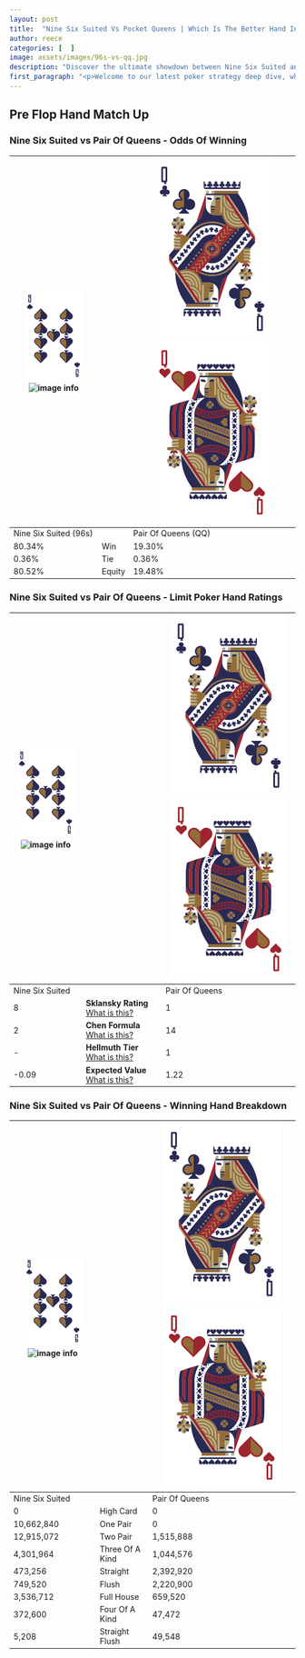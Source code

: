 ```yaml
---
layout: post
title:  "Nine Six Suited Vs Pocket Queens | Which Is The Better Hand In Poker? A Complete Guide"
author: reece
categories: [  ]
image: assets/images/96s-vs-qq.jpg
description: "Discover the ultimate showdown between Nine Six Suited and Pair Of Queens in poker! Uncover the odds, strategies, and scenarios where one hand triumphs over the other. Get ready to up your poker game with this thrilling analysis."
first_paragraph: "<p>Welcome to our latest poker strategy deep dive, where we're pitting two distinct hands against each other in a high-stakes showdown: Nine Six Suited vs Pair Of Queens.</p><p>In the dynamic world of poker, every decision counts, and knowing which hand holds the upper hand is key to your success at the table.</p><p>In this article, we'll dissect these two hands, explore the scenarios where one dominates the other, and equip you with the knowledge to make strategic choices that can tip the odds in your favor.</p><p>Get ready to unravel the intriguing dynamics of these poker hands and elevate your game to new heights.</p>"
---
```




[comment]: # (sp0)

## Pre Flop Hand Match Up

<div class="table hand-ratings" markdown="1"> 



### Nine Six Suited vs Pair Of Queens - Odds Of Winning


    
| ![image info](assets/images/hand1/9.png) ![image info](assets/images/hand1/6s.png) |  | ![image info](assets/images/hand2/Q.png) ![image info](assets/images/hand2/Qo.png) |
| -------- | -------- | -------- |
| Nine Six Suited (96s) |  | Pair Of Queens (QQ) |
| 80.34% | Win | 19.30% |
| 0.36% | Tie | 0.36% |
| 80.52% | Equity | 19.48% |




[comment]: # (sp1)



### Nine Six Suited vs Pair Of Queens - Limit Poker Hand Ratings


    
| ![image info](assets/images/hand1/9.png) ![image info](assets/images/hand1/6s.png) |  | ![image info](assets/images/hand2/Q.png) ![image info](assets/images/hand2/Qo.png) |
| -------- | -------- | -------- |
| Nine Six Suited |  | Pair Of Queens |
| 8 | **Sklansky Rating** [What is this?](/sklansky-rating-explained) | 1 |
| 2 | **Chen Formula** [What is this?](/chen-formula-explained) | 14 |
| - | **Hellmuth Tier** [What is this?](/Hellmuth-tier-explained) | 1 |
| -0.09 | **Expected Value** [What is this?](/expected-value-explained) | 1.22 |




[comment]: # (sp2)



### Nine Six Suited vs Pair Of Queens - Winning Hand Breakdown


    
| ![image info](assets/images/hand1/9.png) ![image info](assets/images/hand1/6s.png) |  | ![image info](assets/images/hand2/Q.png) ![image info](assets/images/hand2/Qo.png) |
| -------- | -------- | -------- |
| Nine Six Suited |  | Pair Of Queens |
| 0 | High Card | 0 |
| 10,662,840 | One Pair | 0 |
| 12,915,072 | Two Pair | 1,515,888 |
| 4,301,964 | Three Of A Kind | 1,044,576 |
| 473,256 | Straight | 2,392,920 |
| 749,520 | Flush | 2,220,900 |
| 3,536,712 | Full House | 659,520 |
| 372,600 | Four Of A Kind | 47,472 |
| 5,208 | Straight Flush | 49,548 |




[comment]: # (sp3)



</div>

[comment]: # (sp4)



[comment]: # (sp5)

